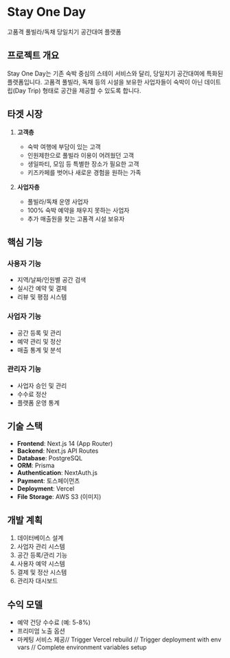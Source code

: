 # Stay One Day

고품격 풀빌라/독채 당일치기 공간대여 플랫폼

## 프로젝트 개요

Stay One Day는 기존 숙박 중심의 스테이 서비스와 달리, 당일치기 공간대여에 특화된 플랫폼입니다. 
고품격 풀빌라, 독채 등의 시설을 보유한 사업자들이 숙박이 아닌 데이트립(Day Trip) 형태로 공간을 제공할 수 있도록 합니다.

## 타겟 시장

1. **고객층**
   - 숙박 여행에 부담이 있는 고객
   - 인원제한으로 풀빌라 이용이 어려웠던 고객  
   - 생일파티, 모임 등 특별한 장소가 필요한 고객
   - 키즈카페를 벗어나 새로운 경험을 원하는 가족

2. **사업자층**
   - 풀빌라/독채 운영 사업자
   - 100% 숙박 예약을 채우지 못하는 사업자
   - 추가 매출원을 찾는 고품격 시설 보유자

## 핵심 기능

### 사용자 기능
- 지역/날짜/인원별 공간 검색
- 실시간 예약 및 결제
- 리뷰 및 평점 시스템

### 사업자 기능
- 공간 등록 및 관리
- 예약 관리 및 정산
- 매출 통계 및 분석

### 관리자 기능
- 사업자 승인 및 관리
- 수수료 정산
- 플랫폼 운영 통계

## 기술 스택

- **Frontend**: Next.js 14 (App Router)
- **Backend**: Next.js API Routes
- **Database**: PostgreSQL
- **ORM**: Prisma
- **Authentication**: NextAuth.js
- **Payment**: 토스페이먼츠
- **Deployment**: Vercel
- **File Storage**: AWS S3 (이미지)

## 개발 계획

1. 데이터베이스 설계
2. 사업자 관리 시스템
3. 공간 등록/관리 기능
4. 사용자 예약 시스템
5. 결제 및 정산 시스템
6. 관리자 대시보드

## 수익 모델

- 예약 건당 수수료 (예: 5-8%)
- 프리미엄 노출 옵션
- 마케팅 서비스 제공// Trigger Vercel rebuild
// Trigger deployment with env vars
// Complete environment variables setup
